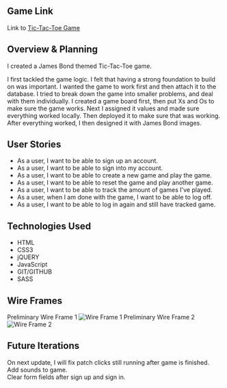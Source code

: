## Game Link

Link to [Tic-Tac-Toe Game](https://souljadev.github.io/tictactoegame/)


## Overview & Planning

I created a James Bond themed Tic-Tac-Toe game.

I first tackled the game logic.  I felt that having a strong foundation to build on was important.
I wanted the game to work first and then attach it to the database. I tried to break down the game into smaller problems, and deal with them individually. I created a game board first, then put Xs and Os to make sure the game works. Next I assigned it values and made sure everything worked locally. Then deployed it to make sure that was working. After everything worked, I then designed it with James Bond images.



## User Stories

- As a user, I want to be able to sign up an account.
- As a user, I want to be able to sign into my account.
- As a user, I want to be able to create a new game and play the game.
- As a user, I want to be able to reset the game and play another game.
- As a user, I want to be able to track the amount of games I've played.
- As a user, when I am done with the game, I want to be able to log off.
- As a user, I want to be able to log in again and still have tracked game.


## Technologies Used

* HTML
* CSS3
* jQUERY
* JavaScript
* GIT/GITHUB
* SASS

## Wire Frames

Preliminary Wire Frame 1
<img src="https://i.imgur.com/xVYLA7K.jpg" title="Wire Frame 1"/>
Preliminary Wire Frame 2
<img src="https://i.imgur.com/UHCTgc3.jpg" title="Wire Frame 2"/>


## Future Iterations

On next update, I will fix patch clicks still running after game is finished. <br>
Add sounds to game.<br>
Clear form fields after sign up and sign in.
